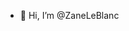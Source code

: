 - 👋 Hi, I’m @ZaneLeBlanc

<!---
ZaneLeBlanc/ZaneLeBlanc is a ✨ special ✨ repository because its `README.md` (this file) appears on your GitHub profile.
You can click the Preview link to take a look at your changes.
--->
